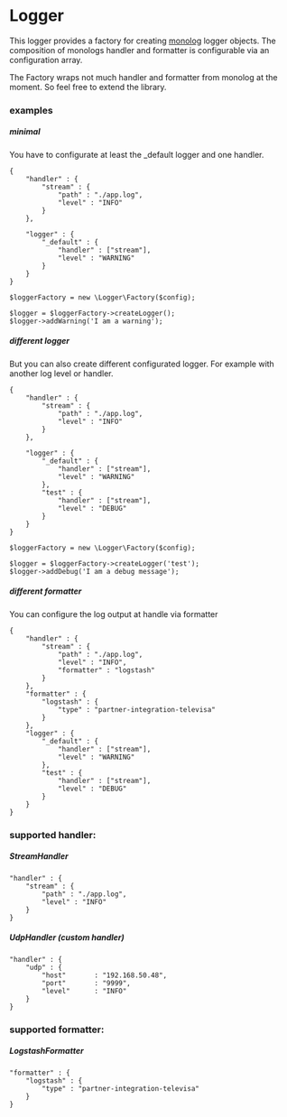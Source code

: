 # Logger

This logger provides a factory for creating [monolog](https://github.com/Seldaek/monolog) logger objects. The composition of monologs handler and formatter is configurable via an configuration array.

The Factory wraps not much handler and formatter from monolog at the moment. So feel free to extend the library.

### examples

##### minimal

You have to configurate at least the _default logger and one handler.

```
{
    "handler" : {
        "stream" : {
            "path" : "./app.log",
            "level" : "INFO"
        }
    },

    "logger" : {
        "_default" : {
            "handler" : ["stream"],
            "level" : "WARNING"
        }
    }
}
```

```
$loggerFactory = new \Logger\Factory($config);

$logger = $loggerFactory->createLogger();
$logger->addWarning('I am a warning');
```

##### different logger

But you can also create different configurated logger. For example with
another log level or handler.

```
{
    "handler" : {
        "stream" : {
            "path" : "./app.log",
            "level" : "INFO"
        }
    },

    "logger" : {
        "_default" : {
            "handler" : ["stream"],
            "level" : "WARNING"
        },
        "test" : {
            "handler" : ["stream"],
            "level" : "DEBUG"
        }
    }
}
```

```
$loggerFactory = new \Logger\Factory($config);

$logger = $loggerFactory->createLogger('test');
$logger->addDebug('I am a debug message');
```

##### different formatter

You can configure the log output at handle via formatter

```
{
    "handler" : {
        "stream" : {
            "path" : "./app.log",
            "level" : "INFO",
            "formatter" : "logstash"
        }
    },
    "formatter" : {
        "logstash" : {
            "type" : "partner-integration-televisa"
        }
    },
    "logger" : {
        "_default" : {
            "handler" : ["stream"],
            "level" : "WARNING"
        },
        "test" : {
            "handler" : ["stream"],
            "level" : "DEBUG"
        }
    }
}
```


### supported handler:

##### StreamHandler
```
"handler" : {
    "stream" : {
        "path" : "./app.log",
        "level" : "INFO"
    }
}
```

##### UdpHandler (custom handler)
```
"handler" : {
    "udp" : {
        "host"       : "192.168.50.48",
        "port"       : "9999",
        "level"      : "INFO"
    }
}
```

### supported formatter:

##### LogstashFormatter
```
"formatter" : {
    "logstash" : {
        "type" : "partner-integration-televisa"
    }
}
```
